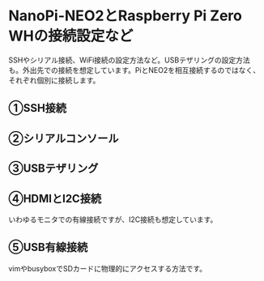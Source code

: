 # NanoPi-NEO2とRaspberry Pi Zero WHの接続設定など

SSHやシリアル接続、WiFi接続の設定方法など。USBテザリングの設定方法も。外出先での接続を想定しています。PiとNEO2を相互接続するのではなく、それぞれ個別に接続します。

## ①SSH接続　

## ②シリアルコンソール

## ③USBテザリング

## ④HDMIとI2C接続

いわゆるモニタでの有線接続ですが、I2C接続も想定しています。

## ⑤USB有線接続

vimやbusyboxでSDカードに物理的にアクセスする方法です。

